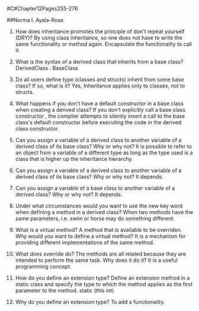 #C#Chapter12Pages255-276

##Norma I. Ayala-Rosa

1. How does inheritance promotes the principle of don't repeat yourself (DRY)? By using class inheritance, so one does not have to write the same functionality or method again.  Encapsulate the functionality to call it.

2. What is the syntax of a derived class that inherits from a base class? DerivedClass : BaseClass

3. Do all users define type (classes and structs) inherit from some base class? If so, what is it? Yes, Inheritance applies only to classes, not to structs.

4. What happens if you don't have a default constructor in a base class when creating a derived class? If you don't explicitly call a base class constructor , the complier attempts to silently insert a call to the base class's default constructor before executing the code in the derived class constructor.

5. Can you assign a variable of a derived class to another variable of a derived class of its base class? Why or why not?
It is possible to refer to an object from a variable of a different type as long as the type used is a class that is higher up the inheritance hierarchy.

6. Can you assign a variable of a derived class to another variable of a derived class of its base class?  Why or why not?
It depends.

7. Can you assign a variable of a base class to another variable of a derived class? Why or why not?
It depends.

8. Under what circumstances would you want to use the new key word when defining a method in a derived class?
When two methods have the same parameters, i.e. swim or horse may do something different.

9. What is a virtual method? A method that is available to be overriden.
Why would you want to define a virtual method? It is a mechanism for providing different implementations of the same method.

10. What does override do?  The methods are all related because they are intended to perform the same task.
Why does it do it? It is a useful programming concept.

11. How do you define an extension type? Define an extension method in a static class and specify the type to which the method applies as
the first parameter to the method.  static (this int)

12. Why do you define an extension type? To add a functionality.